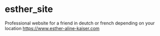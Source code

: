 # esther_site
Professional website for a friend in deutch or french depending on your location
https://www.esther-aline-kaiser.com
